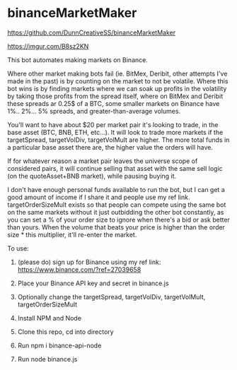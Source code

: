 # binanceMarketMaker


https://github.com/DunnCreativeSS/binanceMarketMaker


https://imgur.com/B8sz2KN


This bot automates making markets on Binance.


Where other market making bots fail (ie. BitMex, Deribit, other attempts I've made in the past) is by counting on the market to not be volatile. Where this bot wins is by finding markets where we can soak up profits in the volatility by taking those profits from the spread itself, where on BitMex and Deribit these spreads ar 0.25$ of a BTC, some smaller markets on Binance have 1%.. 2%... 5% spreads, and greater-than-average volumes.


You'll want to have about $20 per market pair it's looking to trade, in the base asset (BTC, BNB, ETH, etc...). It will look to trade more markets if the targetSpread, targetVolDiv, targetVolMult are higher. The more total funds in a particular base asset there are, the higher value the orders will have. 


If for whatever reason a market pair leaves the universe scope of considered pairs, it will continue selling that asset with the same sell logic (on the quoteAsset+BNB market), while pausing buying it.


I don't have enough personal funds available to run the bot, but I can get a good amount of income if I share it and people use my ref link. targetOrderSizeMult exists so that people can compete using the same bot on the same markets without it just outbidding the other bot constantly, as you can set a % of your order size to ignore when there's a bid or ask better than yours. When the volume that beats your price is higher than the order size * this multiplier, it'll re-enter the market.


To use:


1. (please do) sign up for Binance using my ref link: https://www.binance.com/?ref=27039658


2. Place your Binance API key and secret in binance.js 


3. Optionally change the targetSpread, targetVolDiv, targetVolMult, targetOrderSizeMult


4. Install NPM and Node


5. Clone this repo, cd into directory


6. Run npm i binance-api-node


7. Run node binance.js